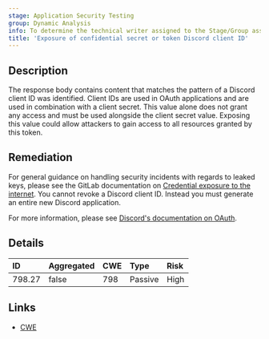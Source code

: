 ```yaml
---
stage: Application Security Testing
group: Dynamic Analysis
info: To determine the technical writer assigned to the Stage/Group associated with this page, see https://handbook.gitlab.com/handbook/product/ux/technical-writing/#assignments
title: 'Exposure of confidential secret or token Discord client ID'
---
```


## Description

The response body contains content that matches the pattern of a Discord client ID was identified. Client IDs are used in OAuth applications and are used in combination with a client secret. This value alone does not grant any access and must be used alongside the client secret value.
Exposing this value could allow attackers to gain access to all resources granted by this token.

## Remediation

For general guidance on handling security incidents with regards to leaked keys, please see the GitLab documentation on [Credential exposure to the internet](../../../../../security/responding_to_security_incidents.md#credential-exposure-to-public-internet). You cannot revoke a Discord client ID. Instead you must generate an entire new Discord application.

For more information, please see [Discord's documentation on OAuth](https://discord.com/developers/docs/topics/oauth2).

## Details

| ID | Aggregated | CWE | Type | Risk |
|:---|:-----------|:----|:-----|:-----|
| 798.27 | false | 798 | Passive | High |

## Links

- [CWE](https://cwe.mitre.org/data/definitions/798.html)

